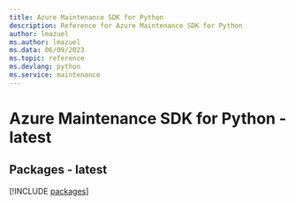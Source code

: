 ```yaml
---
title: Azure Maintenance SDK for Python
description: Reference for Azure Maintenance SDK for Python
author: lmazuel
ms.author: lmazuel
ms.data: 06/09/2023
ms.topic: reference
ms.devlang: python
ms.service: maintenance
---
```

# Azure Maintenance SDK for Python - latest
## Packages - latest
[!INCLUDE [packages](maintenance-index.md)]